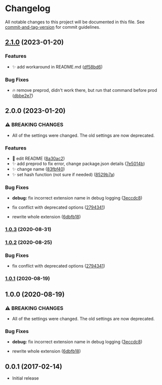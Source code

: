 # Changelog

All notable changes to this project will be documented in this file. See [commit-and-tag-version](https://github.com/absolute-version/commit-and-tag-version) for commit guidelines.

## [2.1.0](https://github.com/henrikvilhelmberglund/vscode-incrementor/compare/v2.0.0...v2.1.0) (2023-01-20)


### Features

* :sparkles: add workaround in README.md ([df58bd6](https://github.com/henrikvilhelmberglund/vscode-incrementor/commit/df58bd63a86e8aea4fda35f38be221de05457579))


### Bug Fixes

* :fire: remove preprod, didn't work there, but run that command before prod ([dbbe2e7](https://github.com/henrikvilhelmberglund/vscode-incrementor/commit/dbbe2e7891d91e19d74d6d17cdc55aaf46ad2bce))

## 2.0.0 (2023-01-20)


### ⚠ BREAKING CHANGES

* All of the settings were changed. The old settings are now deprecated.

### Features

* :memo: edit README ([8a30ac2](https://github.com/henrikvilhelmberglund/vscode-incrementor/commit/8a30ac2c19877a298035d575c285b2804348afa3))
* :sparkles: add preprod to fix error, change package.json details ([7e5014b](https://github.com/henrikvilhelmberglund/vscode-incrementor/commit/7e5014bb3058eeb3fbf69a603ab17da7dc13b21b))
* :sparkles: change name ([83fbf40](https://github.com/henrikvilhelmberglund/vscode-incrementor/commit/83fbf40c9b29389ea02f5680edd563ca693a68a2))
* :sparkles: set hash function (not sure if needed) ([8529b7a](https://github.com/henrikvilhelmberglund/vscode-incrementor/commit/8529b7a32864bbc1fa129662896a006129469db1))


### Bug Fixes

* **debug:** fix incorrect extension name in debug logging ([3eccdc8](https://github.com/henrikvilhelmberglund/vscode-incrementor/commit/3eccdc8536920e64927a5d34f7015d2da5d33ead))
* fix conflict with deprecated options ([2794341](https://github.com/henrikvilhelmberglund/vscode-incrementor/commit/2794341f50409e4882df2d54c65c7c0f554469a7))


* rewrite whole extension ([6dbfb18](https://github.com/henrikvilhelmberglund/vscode-incrementor/commit/6dbfb181ebc9629d3f5ae46bd45b7fde5cea3516))

### [1.0.3](https://github.com/nmsmith22389/vscode-incrementor/compare/v1.0.2...v1.0.3) (2020-08-31)

### [1.0.2](https://github.com/nmsmith22389/vscode-incrementor/compare/v1.0.1...v1.0.2) (2020-08-25)


### Bug Fixes

* fix conflict with deprecated options ([2794341](https://github.com/nmsmith22389/vscode-incrementor/commit/2794341f50409e4882df2d54c65c7c0f554469a7))

### [1.0.1](https://github.com/nmsmith22389/vscode-incrementor/compare/v1.0.0...v1.0.1) (2020-08-19)

## 1.0.0 (2020-08-19)


### ⚠ BREAKING CHANGES

* All of the settings were changed. The old settings are now deprecated.

### Bug Fixes

* **debug:** fix incorrect extension name in debug logging ([3eccdc8](https://github.com/nmsmith22389/vscode-incrementor/commit/3eccdc8536920e64927a5d34f7015d2da5d33ead))


* rewrite whole extension ([6dbfb18](https://github.com/nmsmith22389/vscode-incrementor/commit/6dbfb181ebc9629d3f5ae46bd45b7fde5cea3516))

## 0.0.1 (2017-02-14)
- Initial release
